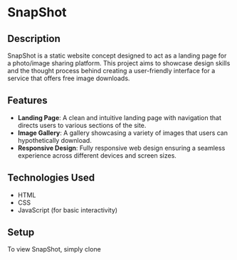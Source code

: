 # SnapShot

## Description
SnapShot is a static website concept designed to act as a landing page for a photo/image sharing platform. This project aims to showcase design skills and the thought process behind creating a user-friendly interface for a service that offers free image downloads.

## Features
- **Landing Page**: A clean and intuitive landing page with navigation that directs users to various sections of the site.
- **Image Gallery**: A gallery showcasing a variety of images that users can hypothetically download.
- **Responsive Design**: Fully responsive web design ensuring a seamless experience across different devices and screen sizes.

## Technologies Used
- HTML
- CSS
- JavaScript (for basic interactivity)

## Setup
To view SnapShot, simply clone
